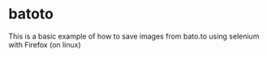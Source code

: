 # batoto
This is a basic example of how to save images from bato.to using selenium with Firefox (on linux)
